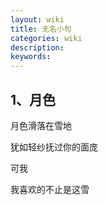 ```yaml
---
layout: wiki
title: 无名小句
categories: wiki
description: 
keywords: 
---
```


## 1、月色
月色滑落在雪地

犹如轻纱抚过你的面庞

可我

我喜欢的不止是这雪